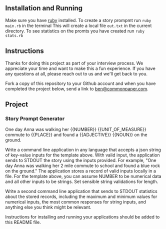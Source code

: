 ## Installation and Running
Make sure you have [ruby](https://www.ruby-lang.org/en/documentation/installation/) installed.
To create a story prompmt run ```ruby main.rb``` in the terminal
This will create a local file ```out.txt``` in the current directory.
To see statistics on the promts you have created run ```ruby stats.rb```
## Instructions

Thanks for doing this project as part of your interview process. We appreciate your time and want to make this a fun experience. If you have any questions at all, please reach out to us and we'll get back to you.

Fork a copy of this repository to your Github account and when you have completed the project below, send a link to ben@commonpaper.com.

## Project

### Story Prompt Generator

One day Anna was walking her {{NUMBER}} {{UNIT_OF_MEASURE}} commute to {{PLACE}} and found a {{ADJECTIVE}} {{NOUN}} on the ground.

Write a command line application in any language that accepts a json string of key-value inputs for the template above. With valid input, the application sends to STDOUT the story using the inputs provided. For example, "One day Anna was walking her 2 mile commute to school and found a blue rock on the ground." The application stores a record of valid inputs locally in a file. For the template above, you can assume NUMBER to be numerical data and all other inputs to be strings. Set sensible string validations for length.

Write a second command line application that sends to STDOUT statistics about the stored records, including the maximum and minimum values for numerical inputs, the most common responses for string inputs, and anything else you think might be relevant.

Instructions for installing and running your applications should be added to this README file.
